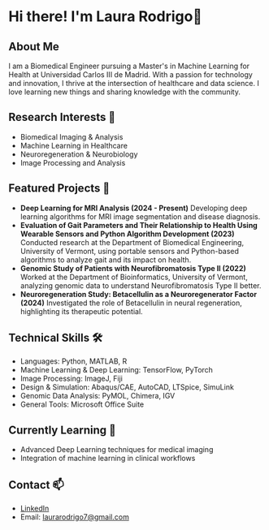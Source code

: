 # Hi there! I'm Laura Rodrigo👋

## About Me
I am a Biomedical Engineer pursuing a Master's in Machine Learning for Health at Universidad Carlos III de Madrid. With a passion for technology and innovation, I thrive at the intersection of healthcare and data science. I love learning new things and sharing knowledge with the community.

## Research Interests 🔬
- Biomedical Imaging & Analysis
- Machine Learning in Healthcare
- Neuroregeneration & Neurobiology
- Image Processing and Analysis

## Featured Projects 🚀
- **Deep Learning for MRI Analysis (2024 - Present)**
Developing deep learning algorithms for MRI image segmentation and disease diagnosis.
- **Evaluation of Gait Parameters and Their Relationship to Health Using Wearable Sensors and Python Algorithm Development (2023)**
Conducted research at the Department of Biomedical Engineering, University of Vermont, using portable sensors and Python-based algorithms to analyze gait and its impact on health.
- **Genomic Study of Patients with Neurofibromatosis Type II (2022)**
Worked at the Department of Bioinformatics, University of Vermont, analyzing genomic data to understand Neurofibromatosis Type II better.
- **Neuroregeneration Study: Betacellulin as a Neuroregenerator Factor (2024)**
Investigated the role of Betacellulin in neural regeneration, highlighting its therapeutic potential.

## Technical Skills 🛠️
- Languages: Python, MATLAB, R
- Machine Learning & Deep Learning: TensorFlow, PyTorch
- Image Processing: ImageJ, Fiji
- Design & Simulation: Abaqus/CAE, AutoCAD, LTSpice, SimuLink
- Genomic Data Analysis: PyMOL, Chimera, IGV
- General Tools: Microsoft Office Suite

## Currently Learning 🌱
- Advanced Deep Learning techniques for medical imaging
- Integration of machine learning in clinical workflows

## Contact 📫
- [LinkedIn](https://www.linkedin.com/in/laura-rodrigo-muñoz)
- Email: laurarodrigo7@gmail.com

